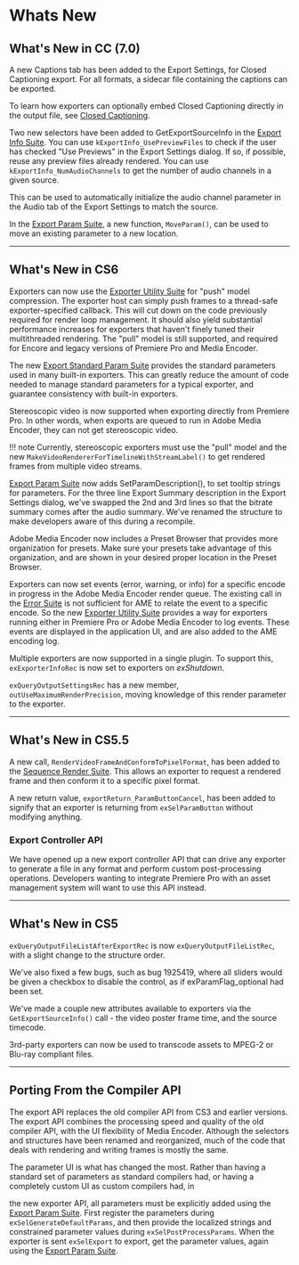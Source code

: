 # Whats New

## What's New in CC (7.0)

A new Captions tab has been added to the Export Settings, for Closed Captioning export. For all formats, a sidecar file containing the captions can be exported.

To learn how exporters can optionally embed Closed Captioning directly in the output file, see [Closed Captioning](getting-started.md#closed-captioning).

Two new selectors have been added to GetExportSourceInfo in the [Export Info Suite](suites.md#export-info-suite). You can use `kExportInfo_UsePreviewFiles` to check if the user has checked "Use Previews" in the Export Settings dialog. If so, if possible, reuse any preview files already rendered. You can use `kExportInfo_NumAudioChannels` to get the number of audio channels in a given source.

This can be used to automatically initialize the audio channel parameter in the Audio tab of the Export Settings to match the source.

In the [Export Param Suite](suites.md#export-param-suite), a new function, `MoveParam()`, can be used to move an existing parameter to a new location.

---

## What's New in CS6

Exporters can now use the [Exporter Utility Suite](suites.md#exporter-utility-suite) for "push" model compression. The exporter host can simply push frames to a thread-safe exporter-specified callback. This will cut down on the code previously required for render loop management. It should also yield substantial performance increases for exporters that haven't finely tuned their multithreaded rendering. The "pull" model is still supported, and required for Encore and legacy versions of Premiere Pro and Media Encoder.

The new [Export Standard Param Suite](suites.md#export-standard-param-suite) provides the standard parameters used in many built-in exporters. This can greatly reduce the amount of code needed to manage standard parameters for a typical exporter, and guarantee consistency with built-in exporters.

Stereoscopic video is now supported when exporting directly from Premiere Pro. In other words, when exports are queued to run in Adobe Media Encoder, they can not get stereoscopic video.

!!! note
    Currently, stereoscopic exporters must use the "pull" model and the new `MakeVideoRendererForTimelineWithStreamLabel()` to get rendered frames from multiple video streams.

[Export Param Suite](suites.md#export-param-suite) now adds SetParamDescription(), to set tooltip strings for parameters. For the three line Export Summary description in the Export Settings dialog, we've swapped the 2nd and 3rd lines so that the bitrate summary comes after the audio summary. We've renamed the structure to make developers aware of this during a recompile.

Adobe Media Encoder now includes a Preset Browser that provides more organization for presets. Make sure your presets take advantage of this organization, and are shown in your desired proper location in the Preset Browser.

Exporters can now set events (error, warning, or info) for a specific encode in progress in the Adobe Media Encoder render queue. The existing call in the [Error Suite](../universals/sweetpea-suites.md#error-suite) is not sufficient for AME to relate the event to a specific encode. So the new [Exporter Utility Suite](suites.md#exporter-utility-suite) provides a way for exporters running either in Premiere Pro or Adobe Media Encoder to log events. These events are displayed in the application UI, and are also added to the AME encoding log.

Multiple exporters are now supported in a single plugin. To support this, `exExporterInfoRec` is now set to exporters on *exShutdown*.

`exQueryOutputSettingsRec` has a new member, `outUseMaximumRenderPrecision`, moving knowledge of this render parameter to the exporter.

---

## What's New in CS5.5

A new call, `RenderVideoFrameAndConformToPixelFormat`, has been added to the [Sequence Render Suite](suites.md#sequence-render-suite). This allows an exporter to request a rendered frame and then conform it to a specific pixel format.

A new return value, `exportReturn_ParamButtonCancel`, has been added to signify that an exporter is returning from `exSelParamButton` without modifying anything.

### Export Controller API

We have opened up a new export controller API that can drive any exporter to generate a file in any format and perform custom post-processing operations. Developers wanting to integrate Premiere Pro with an asset management system will want to use this API instead.

---

## What's New in CS5

`exQueryOutputFileListAfterExportRec` is now `exQueryOutputFileListRec`, with a slight change to the structure order.

We've also fixed a few bugs, such as bug 1925419, where all sliders would be given a checkbox to disable the control, as if exParamFlag_optional had been set.

We've made a couple new attributes available to exporters via the `GetExportSourceInfo()` call - the video poster frame time, and the source timecode.

3rd-party exporters can now be used to transcode assets to MPEG-2 or Blu-ray compliant files.

---

## Porting From the Compiler API

The export API replaces the old compiler API from CS3 and earlier versions. The export API combines the processing speed and quality of the old compiler API, with the UI flexibility of Media Encoder. Although the selectors and structures have been renamed and reorganized, much of the code that deals with rendering and writing frames is mostly the same.

The parameter UI is what has changed the most. Rather than having a standard set of parameters as standard compilers had, or having a completely custom UI as custom compilers had, in

the new exporter API, all parameters must be explicitly added using the [Export Param Suite](suites.md#export-param-suite). First register the parameters during `exSelGenerateDefaultParams`, and then provide the localized strings and constrained parameter values during `exSelPostProcessParams`. When the exporter is sent `exSelExport` to export, get the parameter values, again using the [Export Param Suite](suites.md#export-param-suite).
